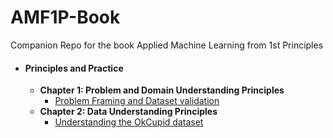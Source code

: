 # AMF1P-Book
Companion Repo for the book Applied Machine Learning from 1st Principles
* #### **Principles and Practice**
   * **Chapter 1: Problem and Domain Understanding Principles**
      * [Problem Framing and Dataset validation]()
   * **Chapter 2: Data Understanding Principles**
      * <span style="color: green;">[Understanding the OkCupid dataset]()</span>
   
